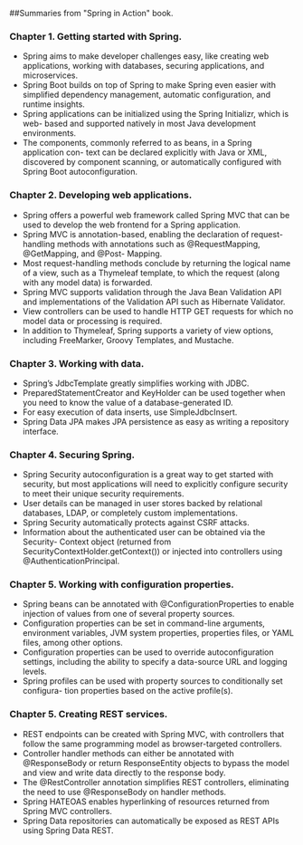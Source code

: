 ##Summaries from "Spring in Action" book.

### Chapter 1. Getting started with Spring.
- Spring aims to make developer challenges easy, like creating web applications, working with databases, securing applications, and microservices.
- Spring Boot builds on top of Spring to make Spring even easier with simplified dependency management, automatic configuration, and runtime insights.
- Spring applications can be initialized using the Spring Initializr, which is web- based and supported natively in most Java development environments.
- The components, commonly referred to as beans, in a Spring application con- text can be declared explicitly with Java or XML, discovered by component scanning, or automatically configured with Spring Boot autoconfiguration.

### Chapter 2. Developing web applications.
- Spring offers a powerful web framework called Spring MVC that can be used to develop the web frontend for a Spring application.
- Spring MVC is annotation-based, enabling the declaration of request-handling methods with annotations such as @RequestMapping, @GetMapping, and @Post- Mapping.
- Most request-handling methods conclude by returning the logical name of a view, such as a Thymeleaf template, to which the request (along with any model data) is forwarded.
- Spring MVC supports validation through the Java Bean Validation API and implementations of the Validation API such as Hibernate Validator.
- View controllers can be used to handle HTTP GET requests for which no model data or processing is required.
- In addition to Thymeleaf, Spring supports a variety of view options, including FreeMarker, Groovy Templates, and Mustache.

### Chapter 3. Working with data.
- Spring’s JdbcTemplate greatly simplifies working with JDBC.
- PreparedStatementCreator and KeyHolder can be used together when you
need to know the value of a database-generated ID.
- For easy execution of data inserts, use SimpleJdbcInsert.
- Spring Data JPA makes JPA persistence as easy as writing a repository interface.

### Chapter 4. Securing Spring.
- Spring Security autoconfiguration is a great way to get started with security, but most applications will need to explicitly configure security to meet their unique security requirements.
- User details can be managed in user stores backed by relational databases, LDAP, or completely custom implementations.
- Spring Security automatically protects against CSRF attacks.
- Information about the authenticated user can be obtained via the Security- Context object (returned from SecurityContextHolder.getContext()) or
injected into controllers using @AuthenticationPrincipal.

### Chapter 5. Working with configuration properties.
- Spring beans can be annotated with @ConfigurationProperties to enable injection of values from one of several property sources.
- Configuration properties can be set in command-line arguments, environment variables, JVM system properties, properties files, or YAML files, among other options.
- Configuration properties can be used to override autoconfiguration settings, including the ability to specify a data-source URL and logging levels.
- Spring profiles can be used with property sources to conditionally set configura- tion properties based on the active profile(s).

### Chapter 5. Creating REST services.
- REST endpoints can be created with Spring MVC, with controllers that follow the same programming model as browser-targeted controllers.
- Controller handler methods can either be annotated with @ResponseBody or return ResponseEntity objects to bypass the model and view and write data directly to the response body.
- The @RestController annotation simplifies REST controllers, eliminating the need to use @ResponseBody on handler methods.
- Spring HATEOAS enables hyperlinking of resources returned from Spring MVC controllers.
- Spring Data repositories can automatically be exposed as REST APIs using Spring Data REST.
